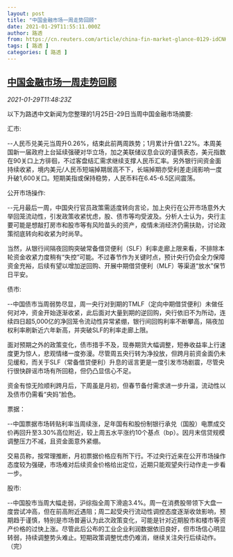 ```yaml
---
layout: post
title: "中国金融市场一周走势回顾"
date: 2021-01-29T11:55:11.000Z
author: 路透
from: https://cn.reuters.com/article/china-fin-market-glance-0129-idCNKBS29Y1E8
tags: [ 路透 ]
categories: [ 路透 ]
---
```

<!--1611921311000-->
[中国金融市场一周走势回顾](https://cn.reuters.com/article/china-fin-market-glance-0129-idCNKBS29Y1E8)
------

<div>
<div><i>2021-01-29T11:48:23Z</i></div><p>以下为路透中文新闻为您整理的1月25日-29日当周中国金融市场摘要:</p><p>汇市:</p><p>--人民币兑美元当周升0.26%，结束此前两周跌势；1月累计升值1.22%。本周美国新一届政府上台延续强硬对华立场，加之美联储议息会议的谨慎表态，美元指数在90关口上方徘徊，不过客盘结汇需求继续支撑人民币汇率。另外银行间资金面持续收紧，境内美元/人民币短端掉期居高不下，长端掉期亦受利差走阔影响一度升破1,600关口。短期美指或保持稳势，人民币料在6.45-6.5区间震荡。</p><p>公开市场操作:</p><p>--元月最后一周，中国央行官员政策需适度转向言论，加上央行在公开市场意外大举回笼流动性，引发政策收紧忧虑，股、债市等均受波及。分析人士认为，央行主要可能是想敲打房市和股市等有风险苗头的资产，疫情未消经济仍需扶助，讨论政策彻底转向和收紧为时尚早。</p><p>当然，从银行间隔夜回购突破常备借贷便利（SLF）利率走廊上限来看，不排除本轮资金收紧力度稍有“失控”可能。不过春节作为关键时点，预计央行仍会全力保障资金充裕，后续有望以增加逆回购、开展中期借贷便利（MLF）等渠道“放水”保节日平安。</p><p>债市:</p><p>--中国债市当周弱势尽显，周一央行对到期的TMLF（定向中期借贷便利）未做任何对冲，资金开始逐渐收紧，此后面对大量到期的逆回购，央行依旧不为所动，连续四日超5,000亿的净回笼令流动性异常紧绷，银行间回购利率不断攀高，隔夜加权利率刷新近六年新高，并突破SLF的利率走廊上限。</p><p>面对预期之外的政策变化，债市措手不及，现券期货大幅调整，短券收益率上行速度更为惊人，悲观情绪一度弥漫。尽管周五央行转为净投放，但跨月前资金面仍未见缓和，而关于SLF（常备借贷便利）升息的谣言更是一度引发市场剧震，尽管央行很快辟谣市场有所回稳，但仍凸显信心不足。</p><p>资金有惊无险顺利跨月后，下周虽是月初，但春节备付需求进一步升温，流动性以及债市仍需看“央妈”脸色。</p><p>票据：</p><p>--中国票据市场转贴利率当周续涨，足年国有和股份制银行承兑（国股）电票成交价再回升至3.30%高位附近，较上周五水平涨约10个基点（bp）。因月末信贷规模调整压力不减，且资金面意外紧绷。</p><p>交易员称，按常理推断，月初票据价格应有所下行。不过央行近来在公开市场操作态度较为强硬，市场难对后续资金价格给出定位，近期只能观望央行动作走一步看一步。</p><p>股市:</p><p>--中国股市当周大幅走弱，沪综指全周下滑逾3.4%。周一在消费股带领下大盘一度尝试冲高，但在前高附近遇阻；周二起受央行流动性调控态度逐渐收敛影响，预期趋于谨慎，特别是市场普遍认为此次政策变化，可能是针对近期股市和楼市等资产价格的过快上涨。尽管此后公布的工业企业利润数据依旧良好，但市场信心明显转弱，持续调整势头难止。短期政策调整忧虑仍难消，继续关注央行后续动作。（完）</p>
</div>
